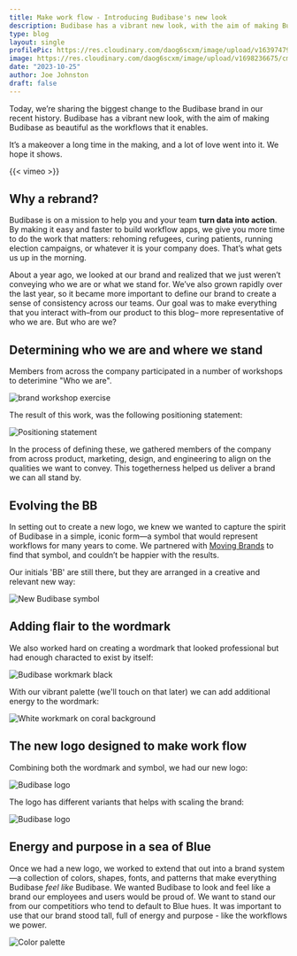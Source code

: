 ```yaml
---
title: Make work flow - Introducing Budibase's new look
description: Budibase has a vibrant new look, with the aim of making Budibase as beautiful as the workflows that it enables.
type: blog
layout: single
profilePic: https://res.cloudinary.com/daog6scxm/image/upload/v1639747995/cms/joe_illustration_gray_bg_e97wdl.jpg
image: https://res.cloudinary.com/daog6scxm/image/upload/v1698236675/cms/new-branding/budibase-logo-simple_umqemf.png
date: "2023-10-25"
author: Joe Johnston
draft: false
---
```


Today, we’re sharing the biggest change to the Budibase brand in our recent history. Budibase has a vibrant new look, with the aim of making Budibase as beautiful as the workflows that it enables.

It’s a makeover a long time in the making, and a lot of love went into it. We hope it shows.



{{< vimeo >}}

## Why a rebrand?

Budibase is on a mission to help you and your team **turn data into action**. By making it easy and faster to build workflow apps, we give you more time to do the work that matters: rehoming refugees, curing patients, running election campaigns, or whatever it is your company does. That’s what gets us up in the morning.

About a year ago, we looked at our brand and realized that we just weren’t conveying who we are or what we stand for. We’ve also grown rapidly over the last year, so it became more important to define our brand to create a sense of consistency across our teams. Our goal was to make everything that you interact with–from our product to this blog– more representative of who we are. But who are we?



## Determining who we are and where we stand

Members from across the company participated in a number of workshops to deterimine "Who we are".

![brand workshop exercise](https://res.cloudinary.com/daog6scxm/image/upload/v1698235271/cms/new-branding/CleanShot_2023-10-25_at_12.59.39_2x_rxfvgk.webp)

The result of this work, was the following positioning statement:

![Positioning statement](https://res.cloudinary.com/daog6scxm/image/upload/v1698236334/cms/new-branding/positioning_afqh4x.webp)

In the process of defining these, we gathered members of the company from across product, marketing, design, and engineering to align on the qualities we want to convey. This togetherness helped us deliver a brand we can all stand by.



## Evolving the BB

In setting out to create a new logo, we knew we wanted to capture the spirit of Budibase in a simple, iconic form—a symbol that would represent workflows for many years to come. We partnered with [Moving Brands](http://www.movingbrands.com/) to find that symbol, and couldn’t be happier with the results.

Our initials 'BB' are still there, but they are arranged in a creative and relevant new way:

![New Budibase symbol](https://res.cloudinary.com/daog6scxm/image/upload/v1698236085/cms/new-branding/CleanShot_2023-10-25_at_13.14.18_2x_bi86bi.webp)



## Adding flair to the wordmark

We also worked hard on creating a wordmark that looked professional but had enough characted to exist by itself:

![Budibase workmark black](https://res.cloudinary.com/daog6scxm/image/upload/v1698236675/cms/new-branding/Homepage_OG_image_pmq7bu.webp)

With our vibrant palette (we'll touch on that later) we can add additional energy to the wordmark:

![White workmark on coral background](https://res.cloudinary.com/daog6scxm/image/upload/v1698236621/cms/new-branding/wordmark_zoqciv.webp)



## The new logo designed to make work flow

Combining both the wordmark and symbol, we had our new logo:

![Budibase logo](https://res.cloudinary.com/daog6scxm/image/upload/v1698236675/cms/new-branding/budibase-logo-simple_umqemf.webp)

The logo has different variants that helps with scaling the brand:

![Budibase logo](https://res.cloudinary.com/daog6scxm/image/upload/v1698236334/cms/new-branding/budibase-logo_nlxlzs.webp)



## Energy and purpose in a sea of Blue

Once we had a new logo, we worked to extend that out into a brand system—a collection of colors, shapes, fonts, and patterns that make everything Budibase *feel like* Budibase. We wanted Budibase to look and feel like a brand our employees and users would be proud of.  We want to stand our from our competitiors who tend to default to Blue hues. It was important to use that our brand stood tall, full of energy and purpose - like the workflows we power.

![Color palette](https://res.cloudinary.com/daog6scxm/image/upload/v1698236333/cms/new-branding/bb-colors_a4qffk.webp)





